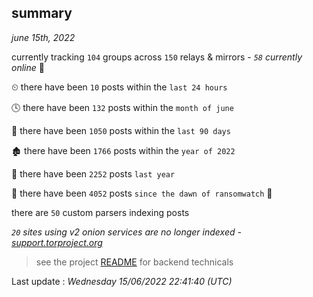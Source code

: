 
## summary
_june 15th, 2022_

currently tracking `104` groups across `150` relays & mirrors - _`58` currently online_ 📡

⏲ there have been `10` posts within the `last 24 hours`

🕓 there have been `132` posts within the `month of june`

📅 there have been `1050` posts within the `last 90 days`

🏚 there have been `1766` posts within the `year of 2022`

🚀 there have been `2252` posts `last year`

🦕 there have been `4052` posts `since the dawn of ransomwatch` 🐣

there are `50` custom parsers indexing posts

_`20` sites using v2 onion services are no longer indexed - [support.torproject.org](https://support.torproject.org/onionservices/v2-deprecation/)_

> see the project [README](https://github.com/jmousqueton/ransomwatch#readme) for backend technicals



Last update : _Wednesday 15/06/2022 22:41:40 (UTC)_

